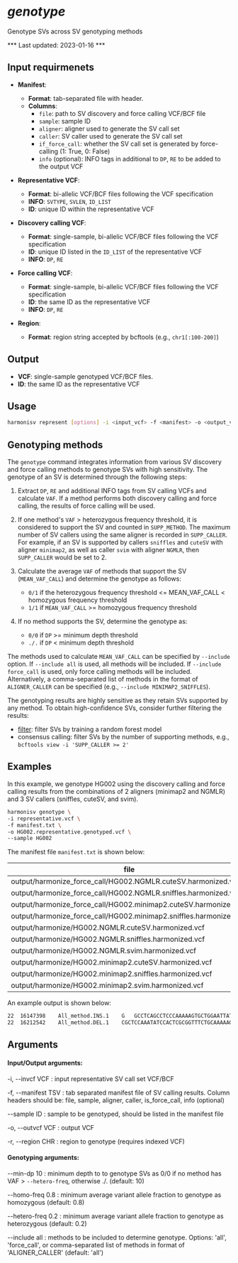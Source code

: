 # *genotype*

Genotype SVs across SV genotyping methods

*** Last updated: 2023-01-16 ***

## Input requirmenets
- **Manifest**:
    - **Format**: tab-separated file with header. 
    - **Columns**: 
        - `file`: path to SV discovery and force calling VCF/BCF file
        - `sample`: sample ID
        - `aligner`: aligner used to generate the SV call set
        - `caller`: SV caller used to generate the SV call set
        - `if_force_call`: whether the SV call set is generated by force-calling (1: True, 0: False)
        - `info` (optional): INFO tags in additional to `DP`, `RE` to be added to the output VCF

- **Representative VCF**: 
    - **Format**: bi-allelic VCF/BCF files following the VCF specification
    - **INFO**: `SVTYPE`, `SVLEN`, `ID_LIST`
    - **ID**: unique ID within the representative VCF

- **Discovery calling VCF**: 
    - **Format**: single-sample, bi-allelic VCF/BCF files following the VCF specification
    - **ID**: unique ID listed in the `ID_LIST` of the representative VCF
    - **INFO**: `DP`, `RE`

- **Force calling VCF**:
    - **Format**: single-sample, bi-allelic VCF/BCF files following the VCF specification
    - **ID**: the same ID as the representative VCF
    - **INFO**: `DP`, `RE`

- **Region**:
    - **Format**: region string accepted by bcftools (e.g., `chr1[:100-200]`)

## Output
- **VCF**: single-sample genotyped VCF/BCF files.
- **ID**: the same ID as the representative VCF


## Usage

``` bash
harmonisv represent [options] -i <input_vcf> -f <manifest> -o <output_vcf> --sample <id>
```

## Genotyping methods
The `genotype` command integrates information from various SV discovery and force calling methods to genotype SVs with high sensitivity. The genotype of an SV is determined through the following steps:


1. Extract `DP`, `RE` and additional INFO tags from SV calling VCFs and calculate `VAF`. If a method performs both discovery calling and force calling, the results of force calling will be used.

2. If one method's `VAF` > heterozygous frequency threshold, it is considered to support the SV and counted in `SUPP_METHOD`. The maximum number of SV callers using the same aligner is recorded in `SUPP_CALLER`. For example, if an SV is supported by callers `sniffles` and `cuteSV` with aligner `minimap2`, as well as caller `svim` with aligner `NGMLR`, then `SUPP_CALLER` would be set to 2.

3. Calculate the average `VAF` of methods that support the SV (`MEAN_VAF_CALL`) and determine the genotype as follows:
    - `0/1` if the heterozygous frequency threshold <= MEAN_VAF_CALL < homozygous frequency threshold 
    - `1/1` if `MEAN_VAF_CALL` >= homozygous frequency threshold

4. If no method supports the SV, determine the genotype as:
    - `0/0` if `DP` >= minimum depth threshold
    - `./.` if `DP` < minimum depth threshold

The methods used to calculate `MEAN_VAF_CALL` can be specified by `--include` option. If `--include all` is used, all methods will be included. If `--include force_call` is used, only force calling methods will be included. Alternatively, a comma-separated list of methods in the format of `ALIGNER_CALLER` can be specified (e.g., `--include MINIMAP2_SNIFFLES`).

The genotyping results are highly sensitive as they retain SVs supported by any method. To obtain high-confidence SVs, consider further filtering the results:

- [filter]: filter SVs by training a random forest model
- consensus calling: filter SVs by the number of supporting methods, e.g., `bcftools view -i 'SUPP_CALLER >= 2'`

## Examples

In this example, we genotype HG002 using the discovery calling and force calling results from the combinations of 2 aligners (minimap2 and NGMLR) and 3 SV callers (sniffles, cuteSV, and svim).

``` bash
harmonisv genotype \
-i representative.vcf \
-f manifest.txt \
-o HG002.representative.genotyped.vcf \
--sample HG002
```


The manifest file `manifest.txt` is shown below:

| file                                                                | sample | aligner  | caller   | is_force_call | info                |
|---------------------------------------------------------------------|--------|----------|----------|---------------|---------------------|
| output/harmonize_force_call/HG002.NGMLR.cuteSV.harmonized.vcf       | HG002  | NGMLR    | cuteSV   | 1             | PRECISE,CIPOS,CILEN |
| output/harmonize_force_call/HG002.NGMLR.sniffles.harmonized.vcf     | HG002  | NGMLR    | sniffles | 1             |                     |
| output/harmonize_force_call/HG002.minimap2.cuteSV.harmonized.vcf    | HG002  | minimap2 | cuteSV   | 1             | PRECISE,CIPOS,CILEN |
| output/harmonize_force_call/HG002.minimap2.sniffles.harmonized.vcf  | HG002  | minimap2 | sniffles | 1             |                     |
| output/harmonize/HG002.NGMLR.cuteSV.harmonized.vcf                  | HG002  | NGMLR    | cuteSV   | 0             |                     |
| output/harmonize/HG002.NGMLR.sniffles.harmonized.vcf                | HG002  | NGMLR    | sniffles | 0             |                     |
| output/harmonize/HG002.NGMLR.svim.harmonized.vcf                    | HG002  | NGMLR    | svim     | 0             |                     |
| output/harmonize/HG002.minimap2.cuteSV.harmonized.vcf               | HG002  | minimap2 | cuteSV   | 0             |                     |
| output/harmonize/HG002.minimap2.sniffles.harmonized.vcf             | HG002  | minimap2 | sniffles | 0             |                     |
| output/harmonize/HG002.minimap2.svim.harmonized.vcf                 | HG002  | minimap2 | svim     | 0             |                     |

An example output is shown below:

``` bash
22	16147398	All_method.INS.1	G	GCCTCAGCCTCCCAAAAAGTGCTGGAATTATAAGCGTGAGCCACTGTGCCAACCGATTTTTTTGGTATTTTTAGTAAAGATGGGGTTTCATCATCTTGGAACTAGGCTGGTCTTGAACTCCTGATCTCGTGATCCACCCAC	.	.	SVTYPE=INS;END=16147398;SVLEN=140;AC=2;REPRESENT_SV=HG002.NGMLR.svim.INS.1;CIPOS_NGMLR_CUTESV=-14,14;CIPOS_MINIMAP2_CUTESV=-8,8;RE_NGMLR_CUTESV=6;RE_NGMLR_SNIFFLES=6;RE_MINIMAP2_CUTESV=35;RE_MINIMAP2_SNIFFLES=40;RE_MINIMAP2_SVIM=39;RE_NGMLR_SVIM=6;CILEN_NGMLR_CUTESV=-9,9;CILEN_MINIMAP2_CUTESV=-4,4;DP_NGMLR_CUTESV=6;DP_NGMLR_SNIFFLES=6;DP_MINIMAP2_CUTESV=39;DP_MINIMAP2_SNIFFLES=40;DP_MINIMAP2_SVIM=40;DP_NGMLR_SVIM=6;PRECISE_NGMLR_CUTESV;PRECISE_MINIMAP2_CUTESV;VAF_NGMLR_CUTESV=1;VAF_NGMLR_SNIFFLES=1;VAF_MINIMAP2_CUTESV=0.897436;VAF_MINIMAP2_SNIFFLES=1;VAF_MINIMAP2_SVIM=0.975;VAF_NGMLR_SVIM=1;SUPP_METHOD=6;SUPP_METHOD_FORCE=4;SUPP_CALLER=3;SUPP_CALLER_FORCE=2;MAX_RE=40;MEAN_VAF=0.978739;STD_VAF=0.0374884;MEAN_VAF_CALL=0.978739;STD_VAF_CALL=0.0374884	GT:DP:AD	1/1:.:.,.
22	16212542	All_method.DEL.1	CGCTCCAAATATCCACTCGCGGTTTCTGCAAAAAGAGTGTTTCAAAACTTCTCAATCAAAAGAAAGGTTCAACTCTGTGAGATGAATGCACACATCACAAAGAAGTTTCTCAGAATGCTTCTGTCTAGTTTTTATGTGAAGATATTCCCTTTTCCACCACAGGCC	C	.	.	SVTYPE=DEL;END=16212706;SVLEN=-164;AC=1;REPRESENT_SV=HG002.minimap2.svim.DEL.2;CIPOS_NGMLR_CUTESV=-4,4;CIPOS_MINIMAP2_CUTESV=-22,22;RE_NGMLR_CUTESV=2;RE_NGMLR_SNIFFLES=2;RE_MINIMAP2_CUTESV=46;RE_MINIMAP2_SNIFFLES=46;RE_MINIMAP2_SVIM=44;RE_NGMLR_SVIM=0;CILEN_NGMLR_CUTESV=-1,1;CILEN_MINIMAP2_CUTESV=-7,7;DP_NGMLR_CUTESV=3;DP_NGMLR_SNIFFLES=6;DP_MINIMAP2_CUTESV=66;DP_MINIMAP2_SNIFFLES=68;DP_MINIMAP2_SVIM=72;DP_NGMLR_SVIM=.;PRECISE_NGMLR_CUTESV;PRECISE_MINIMAP2_CUTESV;VAF_NGMLR_CUTESV=0.666667;VAF_NGMLR_SNIFFLES=0.333333;VAF_MINIMAP2_CUTESV=0.69697;VAF_MINIMAP2_SNIFFLES=0.676471;VAF_MINIMAP2_SVIM=0.611111;VAF_NGMLR_SVIM=0;SUPP_METHOD=5;SUPP_METHOD_FORCE=4;SUPP_CALLER=3;SUPP_CALLER_FORCE=2;MAX_RE=46;MEAN_VAF=0.497425;STD_VAF=0.254231;MEAN_VAF_CALL=0.59691;STD_VAF_CALL=0.13482	GT:DP:AD	0/1:.:.,.
```


## Arguments

#### Input/Output arguments:
-i, --invcf VCF
:   input representative SV call set VCF/BCF

-f, --manifest TSV
:   tab separated manifest file of SV calling results. Column headers should be: file, sample, aligner, caller, is_force_call, info (optional)

--sample ID
:   sample to be genotyped, should be listed in the manifest file

-o, --outvcf VCF
:   output VCF

-r, --region CHR
:   region to genotype (requires indexed VCF)

#### Genotyping arguments:
--min-dp 10
:   minimum depth to to genotype SVs as 0/0 if no method has VAF > `--hetero-freq`, otherwise ./. (default: 10)

--homo-freq 0.8
:   minimum average variant allele fraction to genotype as homozygous (default: 0.8)

--hetero-freq 0.2
:   minimum average variant allele fraction to genotype as heterozygous (default: 0.2)

--include all
:   methods to be included to determine genotype. Options: 'all', 'force_call', or comma-separated list of methods in format of 'ALIGNER_CALLER' (default: 'all')

[filter]: filter.md